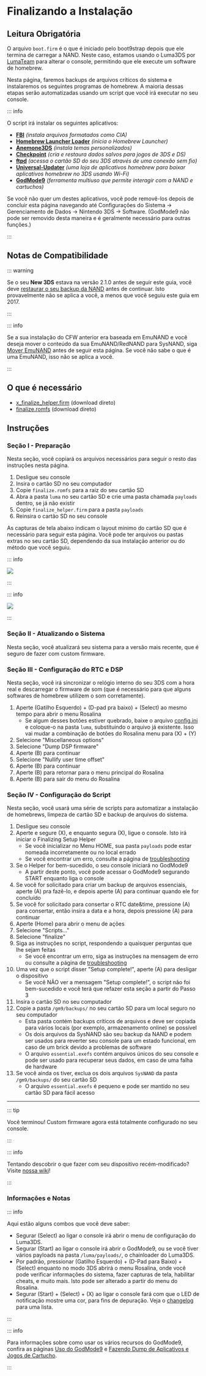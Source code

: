 # Finalizando a Instalação

## Leitura Obrigatória

O arquivo `boot.firm` é o que é iniciado pelo boot9strap depois que ele termina de carregar a NAND. Neste caso, estamos usando o Luma3DS por [LumaTeam](https://github.com/LumaTeam/) para alterar o console, permitindo que ele execute um software de homebrew.

Nesta página, faremos backups de arquivos críticos do sistema e instalaremos os seguintes programas de homebrew. A maioria dessas etapas serão automatizadas usando um script que você irá executar no seu console.

::: info

O script irá instalar os seguintes aplicativos:

- **[FBI](https://github.com/lifehackerhansol/FBI)** _(instala arquivos formatados como CIA)_
- **[Homebrew Launcher Loader](https://github.com/PabloMK7/homebrew_launcher_dummy)** _(inicia o Homebrew Launcher)_
- **[Anemone3DS](https://github.com/astronautlevel2/Anemone3DS)** _(instala temas personalizados)_
- **[Checkpoint](https://github.com/FlagBrew/Checkpoint)** _(cria e restaura dados salvos para jogos de 3DS e DS)_
- **[ftpd](https://github.com/mtheall/ftpd)** _(acessa o cartão SD do seu 3DS através de uma conexão sem fio)_
- **[Universal-Updater](https://github.com/Universal-Team/Universal-Updater/)** _(uma loja de aplicativos homebrew para baixar aplicativos homebrew no 3DS usando Wi-Fi)_
- **[GodMode9](https://github.com/d0k3/GodMode9)** _(ferramenta multiuso que permite interagir com a NAND e cartuchos)_

Se você não quer um destes aplicativos, você pode removê-los depois de concluir esta página navegando até Configurações do Sistema -> Gerenciamento de Dados -> Nintendo 3DS -> Software. (GodMode9 não pode ser removido desta maneira e é geralmente necessário para outras funções.)

:::

## Notas de Compatibilidade

::: warning

Se o seu **New 3DS** estava na versão 2.1.0 antes de seguir este guia, você deve [restaurar o seu backup da NAND](godmode9-usage#restoring-a-nand-backup) antes de continuar. Isto provavelmente não se aplica a você, a menos que você seguiu este guia em 2017.

:::

::: info

Se a sua instalação do CFW anterior era baseada em EmuNAND e você deseja mover o conteúdo da sua EmuNAND/RedNAND para SysNAND, siga [Mover EmuNAND](move-emunand) antes de seguir esta página. Se você não sabe o que é uma EmuNAND, isso não se aplica a você.

:::

## O que é necessário

- [x_finalize_helper.firm](https://github.com/hacks-guide/finalize/releases/latest/download/x_finalize_helper.firm) (download direto)
- [finalize.romfs](https://github.com/hacks-guide/finalize/releases/latest/download/finalize.romfs) (download direto)

## Instruções

### Seção I - Preparação

Nesta seção, você copiará os arquivos necessários para seguir o resto das instruções nesta página.

1. Desligue seu console
2. Insira o cartão SD no seu computador
3. Copie `finalize.romfs` para a raiz do seu cartão SD
4. Abra a pasta `luma` no seu cartão SD e crie uma pasta chamada `payloads` dentro, se já não existir
5. Copie `finalize_helper.firm` para a pasta `payloads`
6. Reinsira o cartão SD no seu console

As capturas de tela abaixo indicam o layout mínimo do cartão SD que é necessário para seguir esta página. Você pode ter arquivos ou pastas extras no seu cartão SD, dependendo da sua instalação anterior ou do método que você seguiu.

::: info

![](/images/screenshots/finalizing-root-layout.png)

:::

::: info

![](/images/screenshots/finalizing-luma-payloads.png)

:::

### Seção II - Atualizando o Sistema

Nesta seção, você atualizará seu sistema para a versão mais recente, que é seguro de fazer com custom firmware.

<!--@include: ./_include/sysupdate.md -->

### Seção III - Configuração do RTC e DSP

Nesta seção, você irá sincronizar o relógio interno do seu 3DS com a hora real e descarregar o firmware de som (que é necessário para que alguns softwares de homebrew utilizem o som corretamente).

1. Aperte (Gatilho Esquerdo) + (D-pad pra baixo) + (Select) ao mesmo tempo para abrir o menu Rosalina
   - Se algum desses botões estiver quebrado, baixe o arquivo [config.ini](/assets/config.ini) e coloque-o na pasta `luma`, substituindo o arquivo já existente. Isso vai mudar a combinação de botões do Rosalina menu para (X) + (Y)
2. Selecione "Miscellaneous options"
3. Selecione "Dump DSP firmware"
4. Aperte (B) para continuar
5. Selecione "Nullify user time offset"
6. Aperte (B) para continuar
7. Aperte (B) para retornar para o menu principal do Rosalina
8. Aperte (B) para sair do menu do Rosalina

### Seção IV - Configuração do Script

Nesta seção, você usará uma série de scripts para automatizar a instalação de homebrews, limpeza de cartão SD e backup de arquivos do sistema.

1. Desligue seu console
2. Aperte e segure (X), e enquanto segura (X), ligue o console. Isto irá iniciar o Finalizing Setup Helper
   - Se você inicializar no Menu HOME, sua pasta `payloads` pode estar nomeada incorretamente ou no local errado
   - Se você encontrar um erro, consulte a página de [troubleshooting](troubleshooting-finalizing-setup)
3. Se o Helper for bem-sucedido, o seu console iniciará no GodMode9
   - A partir deste ponto, você pode acessar o GodMode9 segurando START enquanto liga o console
4. Se você for solicitado para criar um backup de arquivos essenciais, aperte (A) pra fazê-lo, e depois aperte (A) para continuar quando ele for concluído
5. Se você for solicitado para consertar o RTC date&time, pressione (A) para consertar, então insira a data e a hora, depois pressione (A) para continuar
6. Aperte (Home) para abrir o menu de ações
7. Selecione "Scripts..."
8. Selecione "finalize"
9. Siga as instruções no script, respondendo a quaisquer perguntas que lhe sejam feitas
   - Se você encontrar um erro, siga as instruções na mensagem de erro ou consulte a página de [troubleshooting](troubleshooting-finalizing-setup)
10. Uma vez que o script disser "Setup complete!", aperte (A) para desligar o dispositivo
    - Se você NÃO ver a mensagem "Setup complete!", o script não foi bem-sucedido e você terá que refazer esta seção a partir do Passo 3
11. Insira o cartão SD no seu computador
12. Copie a pasta `/gm9/backups/` no seu cartão SD para um local seguro no seu computador
    - Esta pasta contém backups críticos de arquivos e deve ser copiada para vários locais (por exemplo, armazenamento online) se possível
    - Os dois arquivos da SysNAND são seu backup da NAND e podem ser usados para reverter seu console para um estado funcional, em caso de um brick devido a problemas de software
    - O arquivo `essential.exefs` contém arquivos únicos do seu console e pode ser usado para recuperar seus dados, em caso de uma falha de hardware
13. Se você ainda os tiver, exclua os dois arquivos `SysNAND` da pasta `/gm9/backups/` do seu cartão SD
    - O arquivo `essential.exefs` é pequeno e pode ser mantido no seu cartão SD para fácil acesso

___

::: tip

Você terminou! Custom firmware agora está totalmente configurado no seu console.

:::

::: info

Tentando descobrir o que fazer com seu dispositivo recém-modificado? Visite [nossa wiki](https://wiki.hacks.guide/wiki/3DS:Things_to_do)!

:::

### Informações e Notas

::: info

Aqui estão alguns combos que você deve saber:

- Segurar (Select) ao ligar o console irá abrir o menu de configuração do Luma3DS.
- Segurar (Start) ao ligar o console irá abrir o GodMode9, ou se você tiver vários payloads na pasta `/luma/payloads/`, o chainloader do Luma3DS.
- Por padrão, pressionar (Gatilho Esquerdo) + (D-Pad para Baixo) + (Select) enquanto no modo 3DS abrirá o menu Rosalina, onde você pode verificar informações do sistema, fazer capturas de tela, habilitar cheats, e muito mais. Isto pode ser alterado a partir do menu do Rosalina.
- Segurar (Start) + (Select) + (X) ao ligar o console fará com que o LED de notificação mostre uma cor, para fins de depuração. Veja o [changelog](https://github.com/SciresM/boot9strap/releases/tag/1.4) para uma lista.

:::

::: info

Para informações sobre como usar os vários recursos do GodMode9, confira as páginas [Uso do GodMode9](godmode9-usage) e [Fazendo Dump de Aplicativos e Jogos de Cartucho](dumping-titles-and-game-cartridges).

:::
